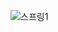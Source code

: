 ![스프링1](https://user-images.githubusercontent.com/50917797/64489558-b88e4a80-d28f-11e9-9b0e-236d6b0e657e.png)
